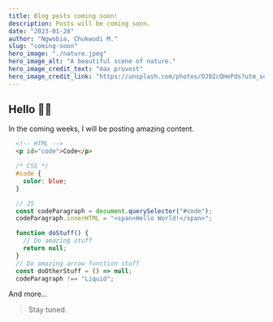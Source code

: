 ```yaml
---
title: Blog posts coming soon!
description: Posts will be coming soon.
date: "2023-01-28"
author: "Ngwobia, Chukwudi M."
slug: "coming-soon"
hero_image: "./nature.jpeg"
hero_image_alt: "A beautiful scene of nature."
hero_image_credit_text: "max pruvost"
hero_image_credit_link: "https://unsplash.com/photos/OJ02cQHePds?utm_source=unsplash&utm_medium=referral&utm_content=creditShareLink"
---
```


## Hello 👋🏿

In the coming weeks, I will be posting amazing content.

```html
  <!-- HTML -->
  <p id="code">Code</p>
```

```css
  /* CSS */
  #code {
    color: blue;
  }
```

```js
  // JS
  const codeParagraph = document.querySelector("#code");
  codeParagraph.innerHTML = "<span>Hello World!</span>";

  function doStuff() {
    // Do amazing stuff
    return null;
  }
  // Do amazing arrow function stuff
  const doOtherStuff = () => null;
  codeParagraph !== "Liquid";
```

And more...

> Stay tuned.
